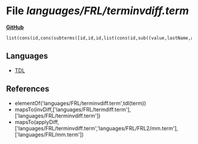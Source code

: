 # File _languages/FRL/terminvdiff.term_
**[GitHub](https://github.com/softlang/yas/blob/master/languages/FRL/terminvdiff.term)**
```
list(cons(id,cons(subterms([id,id,id,list(cons(id,sub((value,lastName,atom,one),cons(id,cons(id,nil)))))]),cons(id,nil)))).
```

## Languages
* [TDL](../languages/TDL.md)

## References
* elementOf('languages/FRL/terminvdiff.term',tdl(term))
* mapsTo(invDiff,['languages/FRL/termdiff.term'],['languages/FRL/terminvdiff.term'])
* mapsTo(applyDiff,['languages/FRL/terminvdiff.term','languages/FRL/FRL2/mm.term'],['languages/FRL/mm.term'])
